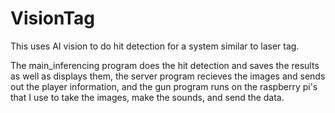 # VisionTag
This uses AI vision to do hit detection for a system similar to laser tag.

The main_inferencing program does the hit detection and saves the results as well as displays them, the server program recieves the images and sends out the player information, and the gun program runs on the raspberry pi's that I use to take the images, make the sounds, and send the data.
